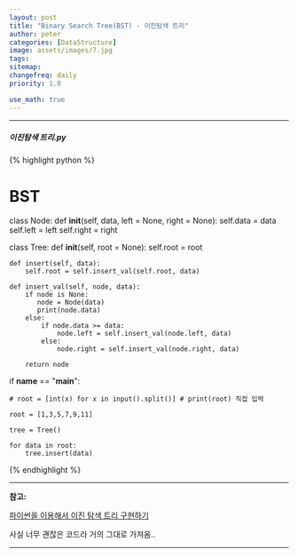 ```yaml
---
layout: post
title: "Binary Search Tree(BST) - 이진탐색 트리"
author: peter
categories: [DataStructure]
image: assets/images/7.jpg
tags:
sitemap:
changefreq: daily
priority: 1.0

use_math: true
---
```


---

##### 이진탐색 트리.py

{% highlight python %}

# BST

class Node:
    def __init__(self, data, left = None, right = None):
        self.data = data
        self.left = left
        self.right = right

class Tree:
    def __init__(self, root = None):
        self.root = root

    def insert(self, data):
        self.root = self.insert_val(self.root, data)

    def insert_val(self, node, data):
        if node is None:
           node = Node(data)
           print(node.data)
        else:
            if node.data >= data:
                node.left = self.insert_val(node.left, data)
            else:
                node.right = self.insert_val(node.right, data)

        return node

if __name__ == "__main__": 
    
    # root = [int(x) for x in input().split()] # print(root) 직접 입력

    root = [1,3,5,7,9,11]

    tree = Tree()

    for data in root:
        tree.insert(data)

{% endhighlight %}

---

**참고:**

[파이썬을 이용해서 이진 탐색 트리 구현하기](https://geonlee.tistory.com/72) 

사실 너무 괜찮은 코드라 거의 그대로 가져옴.. 

---

